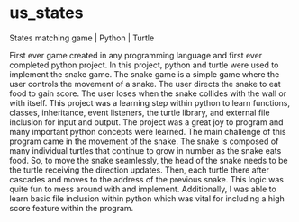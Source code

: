 # us_states
States matching game | Python | Turtle

First ever game created in any programming language and first ever completed python project. In this project, python and turtle were used to implement the snake game. The snake game is a simple game where the user controls the movement of a snake. The user directs the snake to eat food to gain score. The user loses when the snake collides with the wall or with itself. This project was a learning step within python to learn functions, classes, inheritance, event listeners, the turtle library, and external file inclusion for input and output. The project was a great joy to program and many important python concepts were learned. The main challenge of this program came in the movement of the snake. The snake is composed of many individual turtles that continue to grow in number as the snake eats food. So, to move the snake seamlessly, the head of the snake needs to be the turtle receiving the direction updates. Then, each turtle there after cascades and moves to the address of the previous snake. This logic was quite fun to mess around with and implement. Additionally, I was able to learn basic file inclusion within python which was vital for including a high score feature within the program.
